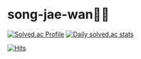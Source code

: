 # song-jae-wan🧑‍💻


[![Solved.ac Profile](http://mazassumnida.wtf/api/v2/generate_badge?boj=0bliviate)](https://solved.ac/0bliviate/)
[![Daily solved.ac stats](http://mazandi.herokuapp.com/api?handle=0bliviate&theme=dark)](https://solved.ac/profile/0bliviate)

[![Hits](https://hits.seeyoufarm.com/api/count/incr/badge.svg?url=https%3A%2F%2Fgithub.com%2F0bliviat3&count_bg=%23E19142&title_bg=%23892BAD&icon=&icon_color=%23E7E7E7&title=hits&edge_flat=false)](https://hits.seeyoufarm.com)

<!--
**0bliviat3/0bliviat3** is a ✨ _special_ ✨ repository because its `README.md` (this file) appears on your GitHub profile.

Here are some ideas to get you started:

- 🔭 I’m currently working on ...
- 🌱 I’m currently learning ...
- 👯 I’m looking to collaborate on ...
- 🤔 I’m looking for help with ...
- 💬 Ask me about ...
- 📫 How to reach me: ...
- 😄 Pronouns: ...
- ⚡ Fun fact: ...
-->

<!-- [![Github](https://www.codenary.co.kr/widget/github/api?username=송재완)](https://www.codenary.co.kr/user-profile/detail/송재완?github_ride=true&utm_source=github) -->

